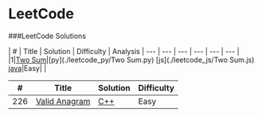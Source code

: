 LeetCode
========

###LeetCode Solutions


| # |  Title | Solution | Difficulty | Analysis
|  --- | --- | --- | --- | --- | --- |
|1|[Two Sum](https://leetcode.com/problems/two-sum)|[py](./leetcode_py/Two Sum.py) [js](./leetcode_js/Two Sum.js) [java](./leetcode_java/two-sum/Solution.java)|Easy| |


| # | Title | Solution | Difficulty |
|---| ----- | -------- | ---------- |
|226|[Valid Anagram](https://leetcode.com/problems/valid-anagram/)| [C++](./algorithms/anagrams/ValidAnagram.cpp)|Easy|
